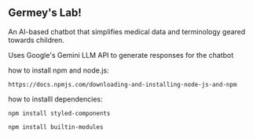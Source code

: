 ## Germey's Lab!
An AI-based chatbot that simplifies medical data and terminology geared towards children.

Uses Google's Gemini LLM API to generate responses for the chatbot

how to install npm and node.js:

```https://docs.npmjs.com/downloading-and-installing-node-js-and-npm```

how to installl dependencies:

```npm install styled-components```

```npm install builtin-modules```
